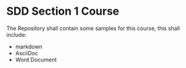# SDD Section 1 Course
The Repository shall contain some samples for this course, this shall include:

- markdown
- AsciiDoc
- Word Document

